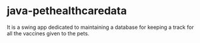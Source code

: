 # java-pethealthcaredata
It is a swing app dedicated to maintaining a database for keeping a track for all the vaccines given to the pets.
